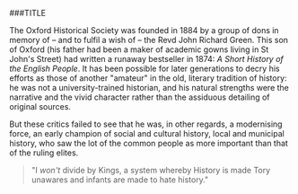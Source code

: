 ###TITLE
<p>The Oxford Historical Society was founded in 1884 by a group of dons in memory of &ndash; and to fulfil a wish of &ndash; the Revd&nbsp;John Richard Green. This son of Oxford (his father had been a maker of academic gowns living in St John's Street) had written a runaway bestseller in 1874: <em>A Short History of the English People</em>. It has been possible for later generations to decry his efforts as those of another &quot;amateur&quot; in the old, literary tradition of history: he was not a university-trained historian, and his natural strengths were the narrative and the vivid character rather than the assiduous detailing of original sources. </p>

<p> But these critics failed to see that he was, in other regards, a modernising force, an early champion of social and cultural history, local and municipal history, who saw the lot of the common people as more important than that of the ruling elites. </p>

<blockquote>

<p> &quot;I <em>won't</em> divide by Kings, a system whereby History is made Tory unawares and infants are made to hate history.&quot; </p>

</blockquote>
